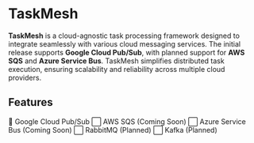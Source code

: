 # TaskMesh  

**TaskMesh** is a cloud-agnostic task processing framework designed to integrate seamlessly with various cloud messaging services. The initial release supports **Google Cloud Pub/Sub**, with planned support for **AWS SQS** and **Azure Service Bus**. TaskMesh simplifies distributed task execution, ensuring scalability and reliability across multiple cloud providers.

## Features  
🚧 Google Cloud Pub/Sub
⬜ AWS SQS (Coming Soon)
⬜ Azure Service Bus (Coming Soon)
⬜ RabbitMQ (Planned)
⬜ Kafka (Planned)
